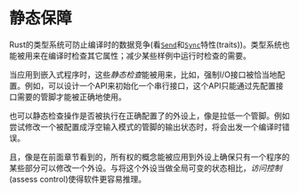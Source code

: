 # 静态保障

Rust的类型系统可防止编译时的数据竞争(看[`Send`]和[`Sync`]特性(traits))。类型系统也能被用来在编译时检查其它属性；减少某些样例中运行时检查的需要。

[`Send`]: https://doc.rust-lang.org/core/marker/trait.Send.html
[`Sync`]: https://doc.rust-lang.org/core/marker/trait.Sync.html

当应用到嵌入式程序时，这些*静态检查*能被用来，比如，强制I/O接口被恰当地配置。例如，可以设计一个API来初始化一个串行接口，这个API只能通过先配置接口需要的管脚才能被正确地使用。

也可以静态检查操作是否被执行在正确配置了的外设上，像是拉低一个管脚。例如尝试修改一个被配置成浮空输入模式的管脚的输出状态时，将会出发一个编译时错误。

且，像是在前面章节看到的，所有权的概念能被应用到外设上确保只有一个程序的某些部分可以修改一个外设。与将这个外设当做全局可变的状态相比，*访问控制*(assess control)使得软件更容易推理。

